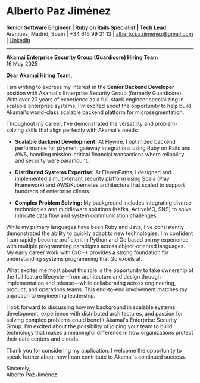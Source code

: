 # **Alberto Paz Jiménez**  

**Senior Software Engineer | Ruby on Rails Specialist | Tech Lead**  
Aranjuez, Madrid, Spain | +34 616 99 31 13 | <alberto.pazjimenez@gmail.com> | [LinkedIn](https://www.linkedin.com/in/albertopazjimenez/)  

---

**Akamai Enterprise Security Group (Guardicore) Hiring Team**  
16 May 2025

**Dear Akamai Hiring Team,**  

I am writing to express my interest in the **Senior Backend Developer** position with Akamai's Enterprise Security Group (formerly Guardicore). With over 20 years of experience as a full-stack engineer specializing in scalable enterprise systems, I'm excited about the opportunity to help build Akamai's world-class scalable backend platform for microsegmentation.

Throughout my career, I've demonstrated the versatility and problem-solving skills that align perfectly with Akamai's needs:

- **Scalable Backend Development:** At Flywire, I optimized backend performance for payment gateway integrations using Ruby on Rails and AWS, handling mission-critical financial transactions where reliability and security were paramount.
  
- **Distributed Systems Expertise:** At ElevenPaths, I designed and implemented a multi-tenant security platform using Scala (Play Framework) and AWS/Kubernetes architecture that scaled to support hundreds of enterprise clients.

- **Complex Problem Solving:** My background includes integrating diverse technologies and middleware solutions (Kafka, ActiveMQ, SNS) to solve intricate data flow and system communication challenges.

While my primary languages have been Ruby and Java, I've consistently demonstrated the ability to quickly adapt to new technologies. I'm confident I can rapidly become proficient in Python and Go based on my experience with multiple programming paradigms across object-oriented languages. My early career work with C/C++ provides a strong foundation for understanding systems programming that Go excels at.

What excites me most about this role is the opportunity to take ownership of the full feature lifecycle—from architecture and design through implementation and release—while collaborating across engineering, product, and operations teams. This end-to-end involvement matches my approach to engineering leadership.

I look forward to discussing how my background in scalable systems development, experience with distributed architectures, and passion for solving complex problems could benefit Akamai's Enterprise Security Group. I'm excited about the possibility of joining your team to build technology that makes a meaningful difference in how organizations protect their data centers and clouds.

Thank you for considering my application. I welcome the opportunity to speak further about how I can contribute to Akamai's continued success.

Sincerely,  
Alberto Paz Jiménez
